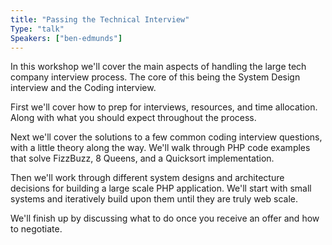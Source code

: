 ```yaml
---
title: "Passing the Technical Interview"
Type: "talk"
Speakers: ["ben-edmunds"]
---
```

In this workshop we'll cover the main aspects of handling the large tech company interview process. The core of this being the System Design interview and the Coding interview.

First we'll cover how to prep for interviews, resources, and time allocation. Along with what you should expect throughout the process.

Next we'll cover the solutions to a few common coding interview questions, with a little theory along the way. We'll walk through PHP code examples that solve FizzBuzz, 8 Queens, and a Quicksort implementation.

Then we'll work through different system designs and architecture decisions for building a large scale PHP application. We'll start with small systems and iteratively build upon them until they are truly web scale.

We'll finish up by discussing what to do once you receive an offer and how to negotiate.
